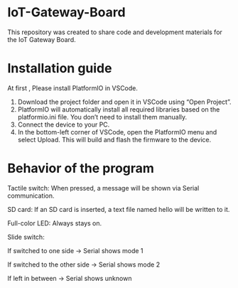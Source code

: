 # IoT-Gateway-Board
This repository was created to share code and development materials for the IoT Gateway Board.


# Installation guide
At first , Please install PlatformIO in VSCode.

1. Download the project folder and open it in VSCode using “Open Project”.
2. PlatformIO will automatically install all required libraries based on the platformio.ini file. You don’t need to install them manually.
3. Connect the device to your PC.
4. In the bottom-left corner of VSCode, open the PlatformIO menu and select Upload. This will build and flash the firmware to the device.

# Behavior of the program

Tactile switch: When pressed, a message will be shown via Serial communication.

SD card: If an SD card is inserted, a text file named hello will be written to it.

Full-color LED: Always stays on.

Slide switch:
  
  If switched to one side → Serial shows mode 1
  
  If switched to the other side → Serial shows mode 2
  
  If left in between → Serial shows unknown

